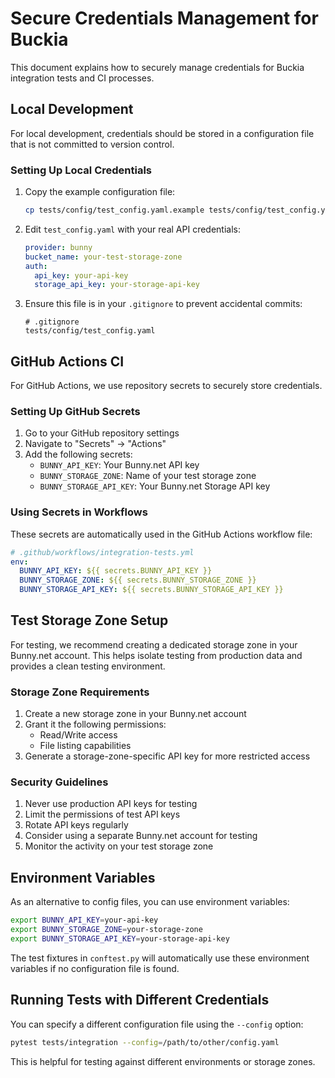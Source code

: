 # Secure Credentials Management for Buckia

This document explains how to securely manage credentials for Buckia integration tests and CI processes.

## Local Development

For local development, credentials should be stored in a configuration file that is not committed to version control.

### Setting Up Local Credentials

1. Copy the example configuration file:
   ```bash
   cp tests/config/test_config.yaml.example tests/config/test_config.yaml
   ```

2. Edit `test_config.yaml` with your real API credentials:
   ```yaml
   provider: bunny
   bucket_name: your-test-storage-zone
   auth:
     api_key: your-api-key
     storage_api_key: your-storage-api-key
   ```

3. Ensure this file is in your `.gitignore` to prevent accidental commits:
   ```
   # .gitignore
   tests/config/test_config.yaml
   ```

## GitHub Actions CI

For GitHub Actions, we use repository secrets to securely store credentials.

### Setting Up GitHub Secrets

1. Go to your GitHub repository settings
2. Navigate to "Secrets" → "Actions"
3. Add the following secrets:
   - `BUNNY_API_KEY`: Your Bunny.net API key
   - `BUNNY_STORAGE_ZONE`: Name of your test storage zone
   - `BUNNY_STORAGE_API_KEY`: Your Bunny.net Storage API key

### Using Secrets in Workflows

These secrets are automatically used in the GitHub Actions workflow file:

```yaml
# .github/workflows/integration-tests.yml
env:
  BUNNY_API_KEY: ${{ secrets.BUNNY_API_KEY }}
  BUNNY_STORAGE_ZONE: ${{ secrets.BUNNY_STORAGE_ZONE }}
  BUNNY_STORAGE_API_KEY: ${{ secrets.BUNNY_STORAGE_API_KEY }}
```

## Test Storage Zone Setup

For testing, we recommend creating a dedicated storage zone in your Bunny.net account. This helps isolate testing from production data and provides a clean testing environment.

### Storage Zone Requirements

1. Create a new storage zone in your Bunny.net account
2. Grant it the following permissions:
   - Read/Write access 
   - File listing capabilities
3. Generate a storage-zone-specific API key for more restricted access

### Security Guidelines

1. Never use production API keys for testing
2. Limit the permissions of test API keys
3. Rotate API keys regularly
4. Consider using a separate Bunny.net account for testing
5. Monitor the activity on your test storage zone

## Environment Variables

As an alternative to config files, you can use environment variables:

```bash
export BUNNY_API_KEY=your-api-key
export BUNNY_STORAGE_ZONE=your-storage-zone
export BUNNY_STORAGE_API_KEY=your-storage-api-key
```

The test fixtures in `conftest.py` will automatically use these environment variables if no configuration file is found.

## Running Tests with Different Credentials

You can specify a different configuration file using the `--config` option:

```bash
pytest tests/integration --config=/path/to/other/config.yaml
```

This is helpful for testing against different environments or storage zones.